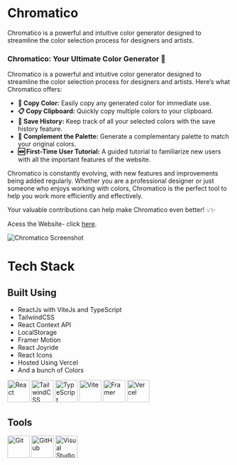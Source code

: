 # Chromatico
Chromatico is a powerful and intuitive color generator designed to streamline the color selection process for designers and artists.

### Chromatico: Your Ultimate Color Generator 🎨

Chromatico is a powerful and intuitive color generator designed to streamline the color selection process for designers and artists. Here’s what Chromatico offers:

- **🎨 Copy Color:** Easily copy any generated color for immediate use.
- **📋 Copy Clipboard:** Quickly copy multiple colors to your clipboard.
- **💾 Save History:** Keep track of all your selected colors with the save history feature.
- **🌈 Complement the Palette:** Generate a complementary palette to match your original colors.
- **🆕 First-Time User Tutorial:** A guided tutorial to familiarize new users with all the important features of the website.

Chromatico is constantly evolving, with new features and improvements being added regularly. Whether you are a professional designer or just someone who enjoys working with colors, Chromatico is the perfect tool to help you work more efficiently and effectively.

Your valuable contributions can help make Chromatico even better! 💡✨


Acess the Website- click [here](https://chromcolor.vercel.app).


![Chromatico Screenshot](https://raw.githubusercontent.com/dev-shetty/Chromatico/main/public/ChromaticoHome.png)


# **Tech Stack**

## Built Using

* ReactJs with ViteJs and TypeScript
* TailwindCSS
* React Context API
* LocalStorage
* Framer Motion
* React Joyride
* React Icons
* Hosted Using Vercel
* And a bunch of Colors

<p align="left">
  <img src="https://camo.githubusercontent.com/3babc94d778f96441b3a66615fb5ee88c6ed04f174ed49b04df92b071a7d0e80/68747470733a2f2f696d672e736869656c64732e696f2f62616467652f72656163742d2532333230323332612e7376673f7374796c653d666f722d7468652d6261646765266c6f676f3d7265616374266c6f676f436f6c6f723d253233363144414642" alt="React" style="max-width:100%;" height="50"/>
  <img src="https://camo.githubusercontent.com/3b41d3ae73bc489dbb2be32e772cc814e3a76e372027056c72e5b970c04684a5/68747470733a2f2f696d672e736869656c64732e696f2f62616467652f7461696c77696e646373732d2532333338423241432e7376673f7374796c653d666f722d7468652d6261646765266c6f676f3d7461696c77696e642d637373266c6f676f436f6c6f723d7768697465" alt="TailwindCSS" style="max-width:100%;" height="50"/>
  <img src="https://camo.githubusercontent.com/a00920b123df05b3df5e368e509f18bacd65bc5909698fb42be5f35063550f47/68747470733a2f2f696d672e736869656c64732e696f2f62616467652f747970657363726970742d2532333030374143432e7376673f7374796c653d666f722d7468652d6261646765266c6f676f3d74797065736372697074266c6f676f436f6c6f723d7768697465" alt="TypeScript" style="max-width:100%;" height="50"/>
  <img src="https://camo.githubusercontent.com/3a15a92b116b1afb31a0ccaab1eedc0b09251b6f0f5b149ba91d488ae6a47ad3/68747470733a2f2f696d672e736869656c64732e696f2f62616467652f766974652d2532333634364346462e7376673f7374796c653d666f722d7468652d6261646765266c6f676f3d76697465266c6f676f436f6c6f723d7768697465" alt="Vite" style="max-width:100%;" height="50"/>
  <img src="https://camo.githubusercontent.com/7e9ab84ebfb533be762e9fdad6cffbe47bca54a7bb9f9d3de0507f690385cefa/68747470733a2f2f696d672e736869656c64732e696f2f62616467652f4672616d65722d626c61636b3f7374796c653d666f722d7468652d6261646765266c6f676f3d6672616d6572266c6f676f436f6c6f723d626c7565" alt="Framer" style="max-width:100%;" height="50"/>
  <img src="https://camo.githubusercontent.com/b9ff564d8c311812747f1aacea54cf703d850756f9179f9eff6899da20a701a2/68747470733a2f2f696d672e736869656c64732e696f2f62616467652f76657263656c2d2532333030303030302e7376673f7374796c653d666f722d7468652d6261646765266c6f676f3d76657263656c266c6f676f436f6c6f723d7768697465" alt="Vercel" style="max-width:100%;" height="50"/>
</p>

## Tools

<p align="left">
  <img src="https://camo.githubusercontent.com/3d768e26ac10ba994a60ed19acd487895cc43a9cdd43e9305c2408b93136234d/68747470733a2f2f696d672e736869656c64732e696f2f62616467652f6769742d2532334630353033332e7376673f7374796c653d666f722d7468652d6261646765266c6f676f3d676974266c6f676f436f6c6f723d7768697465" alt="Git" style="max-width:100%;" height="50"/>
  <img src="https://camo.githubusercontent.com/410d86e43f847d3f6e3027fa6f0c2fb7641d893fa601d863a943eac968c41890/68747470733a2f2f696d672e736869656c64732e696f2f62616467652f6769746875622d2532333132313031312e7376673f7374796c653d666f722d7468652d6261646765266c6f676f3d676974687562266c6f676f436f6c6f723d7768697465" alt="GitHub" style="max-width:100%;" height="50"/>
  <img src="https://camo.githubusercontent.com/998382ebc9a32162128b00b597ea488192df024fd015e5edec001fe29fcb93a6/68747470733a2f2f696d672e736869656c64732e696f2f62616467652f56697375616c25323053747564696f253230436f64652d3030373864372e7376673f7374796c653d666f722d7468652d6261646765266c6f676f3d76697375616c2d73747564696f2d636f6465266c6f676f436f6c6f723d7768697465" alt="Visual Studio Code" style="max-width:100%;" height="50"/>
</p>
